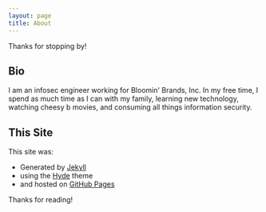 ```yaml
---
layout: page
title: About
---
```


<p class="message">
	Thanks for stopping by!
</p>

## Bio

I am an infosec engineer working for Bloomin' Brands, Inc.  In my free time, I spend as much time as I can with my family, learning new technology, watching cheesy b movies, and consuming all things information security.

## This Site

This site was:

* Generated by [Jekyll](http://jekyllrb.com)
* using the [Hyde](http://hyde.getpoole.com) theme
* and hosted on [GitHub Pages](https://pages.github.com)

<p class="message">
	Thanks for reading!
</p>